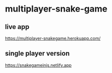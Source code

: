 # multiplayer-snake-game

## live app
https://multiplayer-snakegame.herokuapp.com/

## single player version
https://snakegameinjs.netlify.app
